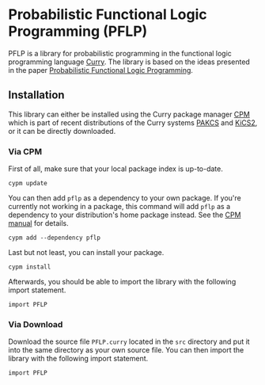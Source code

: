 
# Probabilistic Functional Logic Programming (PFLP)

PFLP is a library for probabilistic programming in the functional logic
programming language [Curry](https://www.curry-lang.org/).
The library is based on the ideas presented in the paper
[Probabilistic Functional Logic Programming](https://doi.org/10.1017/S1471068419000085).

## Installation

This library can either be installed using the Curry package manager
[CPM](http://www.curry-lang.org/tools/cpm) which is part of recent
distributions of the Curry systems [PAKCS](https://www.curry-lang.org/pakcs/)
and [KiCS2](https://www.curry-lang.org/kics2/),
or it can be directly downloaded.

### Via CPM

First of all, make sure that your local package index is up-to-date.

    cypm update

You can then add `pflp` as a dependency to your own package. If you're
currently not working in a package, this command will add `pflp` as a
dependency to your distribution's home package instead. See the
[CPM manual](https://cpm.curry-lang.org/DOC/cpm-3.3.0/manual.pdf) for
details.

    cypm add --dependency pflp

Last but not least, you can install your package.

    cypm install

Afterwards, you should be able to import the library with the
following import statement.

```{.curry}
import PFLP
```

### Via Download

Download the source file `PFLP.curry` located in the `src` directory
and put it into the same directory as your own source file. You can
then import the library with the following import statement.

```{.curry}
import PFLP
```
